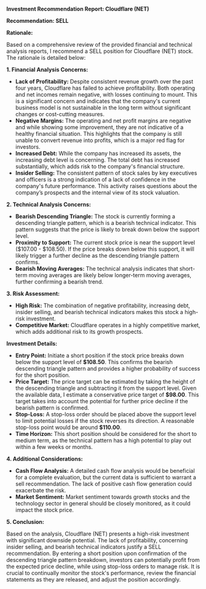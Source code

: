 **Investment Recommendation Report: Cloudflare (NET)**

**Recommendation: SELL**

**Rationale:**

Based on a comprehensive review of the provided financial and technical analysis reports, I recommend a SELL position for Cloudflare (NET) stock. The rationale is detailed below:

**1. Financial Analysis Concerns:**

*   **Lack of Profitability:** Despite consistent revenue growth over the past four years, Cloudflare has failed to achieve profitability. Both operating and net incomes remain negative, with losses continuing to mount. This is a significant concern and indicates that the company's current business model is not sustainable in the long term without significant changes or cost-cutting measures.
*   **Negative Margins:** The operating and net profit margins are negative and while showing some improvement, they are not indicative of a healthy financial situation. This highlights that the company is still unable to convert revenue into profits, which is a major red flag for investors.
*   **Increased Debt:** While the company has increased its assets, the increasing debt level is concerning. The total debt has increased substantially, which adds risk to the company's financial structure.
*   **Insider Selling:** The consistent pattern of stock sales by key executives and officers is a strong indication of a lack of confidence in the company's future performance. This activity raises questions about the company’s prospects and the internal view of its stock valuation.

**2. Technical Analysis Concerns:**

*   **Bearish Descending Triangle:** The stock is currently forming a descending triangle pattern, which is a bearish technical indicator. This pattern suggests that the price is likely to break down below the support level.
*   **Proximity to Support:** The current stock price is near the support level ($107.00 - $108.50). If the price breaks down below this support, it will likely trigger a further decline as the descending triangle pattern confirms.
*   **Bearish Moving Averages:** The technical analysis indicates that short-term moving averages are likely below longer-term moving averages, further confirming a bearish trend.

**3. Risk Assessment:**

*   **High Risk:** The combination of negative profitability, increasing debt, insider selling, and bearish technical indicators makes this stock a high-risk investment.
*   **Competitive Market:** Cloudflare operates in a highly competitive market, which adds additional risk to its growth prospects.

**Investment Details:**

*   **Entry Point:** Initiate a short position if the stock price breaks down below the support level of **$108.50**. This confirms the bearish descending triangle pattern and provides a higher probability of success for the short position.
*   **Price Target:** The price target can be estimated by taking the height of the descending triangle and subtracting it from the support level. Given the available data, I estimate a conservative price target of **$98.00**. This target takes into account the potential for further price decline if the bearish pattern is confirmed.
*   **Stop-Loss:** A stop-loss order should be placed above the support level to limit potential losses if the stock reverses its direction. A reasonable stop-loss point would be around **$110.00**.
*   **Time Horizon:** This short position should be considered for the short to medium term, as the technical pattern has a high potential to play out within a few weeks or months.

**4. Additional Considerations:**

*   **Cash Flow Analysis:** A detailed cash flow analysis would be beneficial for a complete evaluation, but the current data is sufficient to warrant a sell recommendation. The lack of positive cash flow generation could exacerbate the risk.
*   **Market Sentiment:** Market sentiment towards growth stocks and the technology sector in general should be closely monitored, as it could impact the stock price.

**5. Conclusion:**

Based on the analysis, Cloudflare (NET) presents a high-risk investment with significant downside potential. The lack of profitability, concerning insider selling, and bearish technical indicators justify a SELL recommendation. By entering a short position upon confirmation of the descending triangle pattern breakdown, investors can potentially profit from the expected price decline, while using stop-loss orders to manage risk. It is crucial to continually monitor the stock's performance, review the financial statements as they are released, and adjust the position accordingly.